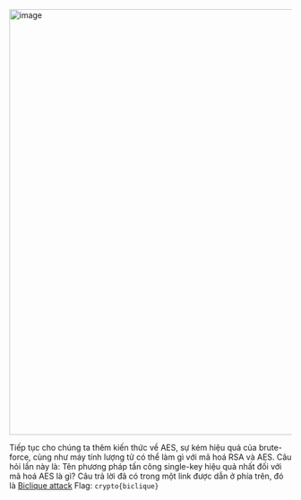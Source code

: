 <img width="760" alt="image" src="https://github.com/Vanmaxohp/EHC_Challenge_CryptoHack/assets/90485791/950beb99-3913-4863-b3f5-127f9ed99de2">

Tiếp tục cho chúng ta thêm kiến thức về AES, sự kém hiệu quả của brute-force, cùng như máy tính lượng tử có thể làm gì với mã hoá RSA và AES.
Câu hỏi lần này là: Tên phương pháp tấn công single-key hiệu quả nhất đối với mã hoá AES là gì?
Câu trả lời đã có trong một link được dẫn ở phía trên, đó là [Biclique attack](https://en.wikipedia.org/wiki/Biclique_attack)
Flag: `crypto{biclique}`
